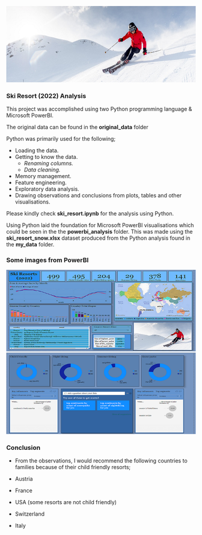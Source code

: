 ![ski_resort_snow](img/ski_two.jpg)

### **Ski Resort (2022) Analysis**

This project was accomplished using two Python programming language & Microsoft PowerBI. 

The original data can be found in the **original_data** folder

Python was primarily used for the following;
- Loading the data.
- Getting to know the data.
    - *Renaming columns.*
    - *Data cleaning.*
- Memory management. 
- Feature engineering.
- Exploratory data analysis. 
- Drawing observations and conclusions from plots, tables and other visualisations.

Please kindly check **ski_resort.ipynb** for the analysis using Python.

Using Python laid the foundation for Microsoft PowerBI visualisations which could be seen in the the **powerbi_analysis** folder. This was made using the **ski_resort_snow.xlsx** dataset produced from the Python analysis found in the **my_data** folder.

### **Some images from PowerBI**

![powerbi_1](img/page-1.png) ![powerbi_2](img/page-2.png)


### **Conclusion**

- From the observations, I would recommend the following countries to families because of their child friendly resorts;

- Austria
- France
- USA (some resorts are not child friendly)
- Switzerland
- Italy
